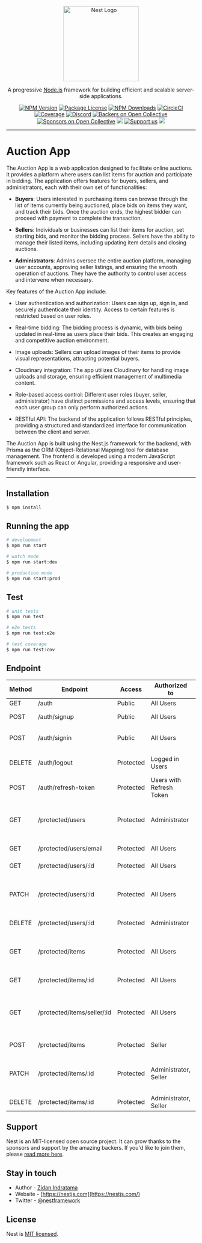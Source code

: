 <p align="center">
  <a href="http://nestjs.com/" target="blank"><img src="https://nestjs.com/img/logo-small.svg" width="200" alt="Nest Logo" /></a>
</p>

[circleci-image]: https://img.shields.io/circleci/build/github/nestjs/nest/master?token=abc123def456
[circleci-url]: https://circleci.com/gh/nestjs/nest

  <p align="center">A progressive <a href="http://nodejs.org" target="_blank">Node.js</a> framework for building efficient and scalable server-side applications.</p>
    <p align="center">
<a href="https://www.npmjs.com/~nestjscore" target="_blank"><img src="https://img.shields.io/npm/v/@nestjs/core.svg" alt="NPM Version" /></a>
<a href="https://www.npmjs.com/~nestjscore" target="_blank"><img src="https://img.shields.io/npm/l/@nestjs/core.svg" alt="Package License" /></a>
<a href="https://www.npmjs.com/~nestjscore" target="_blank"><img src="https://img.shields.io/npm/dm/@nestjs/common.svg" alt="NPM Downloads" /></a>
<a href="https://circleci.com/gh/nestjs/nest" target="_blank"><img src="https://img.shields.io/circleci/build/github/nestjs/nest/master" alt="CircleCI" /></a>
<a href="https://coveralls.io/github/nestjs/nest?branch=master" target="_blank"><img src="https://coveralls.io/repos/github/nestjs/nest/badge.svg?branch=master#9" alt="Coverage" /></a>
<a href="https://discord.gg/G7Qnnhy" target="_blank"><img src="https://img.shields.io/badge/discord-online-brightgreen.svg" alt="Discord"/></a>
<a href="https://opencollective.com/nest#backer" target="_blank"><img src="https://opencollective.com/nest/backers/badge.svg" alt="Backers on Open Collective" /></a>
<a href="https://opencollective.com/nest#sponsor" target="_blank"><img src="https://opencollective.com/nest/sponsors/badge.svg" alt="Sponsors on Open Collective" /></a>
  <a href="https://paypal.me/kamilmysliwiec" target="_blank"><img src="https://img.shields.io/badge/Donate-PayPal-ff3f59.svg"/></a>
    <a href="https://opencollective.com/nest#sponsor"  target="_blank"><img src="https://img.shields.io/badge/Support%20us-Open%20Collective-41B883.svg" alt="Support us"></a>
  <a href="https://twitter.com/nestframework" target="_blank"><img src="https://img.shields.io/twitter/follow/nestframework.svg?style=social&label=Follow"></a>
</p>
  <!--[![Backers on Open Collective](https://opencollective.com/nest/backers/badge.svg)](https://opencollective.com/nest#backer)
  [![Sponsors on Open Collective](https://opencollective.com/nest/sponsors/badge.svg)](https://opencollective.com/nest#sponsor)-->

---

# Auction App

The Auction App is a web application designed to facilitate online auctions. It provides a platform where users can list items for auction and participate in bidding. The application offers features for buyers, sellers, and administrators, each with their own set of functionalities:

- **Buyers**: Users interested in purchasing items can browse through the list of items currently being auctioned, place bids on items they want, and track their bids. Once the auction ends, the highest bidder can proceed with payment to complete the transaction.

- **Sellers**: Individuals or businesses can list their items for auction, set starting bids, and monitor the bidding process. Sellers have the ability to manage their listed items, including updating item details and closing auctions.

- **Administrators**: Admins oversee the entire auction platform, managing user accounts, approving seller listings, and ensuring the smooth operation of auctions. They have the authority to control user access and intervene when necessary.

Key features of the Auction App include:

- User authentication and authorization: Users can sign up, sign in, and securely authenticate their identity. Access to certain features is restricted based on user roles.

- Real-time bidding: The bidding process is dynamic, with bids being updated in real-time as users place their bids. This creates an engaging and competitive auction environment.

- Image uploads: Sellers can upload images of their items to provide visual representations, attracting potential buyers.

- Cloudinary integration: The app utilizes Cloudinary for handling image uploads and storage, ensuring efficient management of multimedia content.

- Role-based access control: Different user roles (buyer, seller, administrator) have distinct permissions and access levels, ensuring that each user group can only perform authorized actions.

- RESTful API: The backend of the application follows RESTful principles, providing a structured and standardized interface for communication between the client and server.

The Auction App is built using the Nest.js framework for the backend, with Prisma as the ORM (Object-Relational Mapping) tool for database management. The frontend is developed using a modern JavaScript framework such as React or Angular, providing a responsive and user-friendly interface.

---

## Installation

```bash
$ npm install
```

## Running the app

```bash
# development
$ npm run start

# watch mode
$ npm run start:dev

# production mode
$ npm run start:prod
```

## Test

```bash
# unit tests
$ npm run test

# e2e tests
$ npm run test:e2e

# test coverage
$ npm run test:cov
```

## Endpoint

| Method | Endpoint                    | Access    | Authorized to            | Description                                       |
| ------ | --------------------------- | --------- | ------------------------ | ------------------------------------------------- |
| GET    | /auth                       | Public    | All Users                | Get cookies                                       |
| POST   | /auth/signup                | Public    | All Users                | Sign up a new user                                |
| POST   | /auth/signin                | Public    | All Users                | Sign in an existing user                          |
| DELETE | /auth/logout                | Protected | Logged in Users          | Log out the current user                          |
| POST   | /auth/refresh-token         | Protected | Users with Refresh Token | Refresh access token                              |
| GET    | /protected/users            | Protected | Administrator            | Get all users with optional query params          |
| GET    | /protected/users/email      | Protected | All Users                | Get user by email                                 |
| GET    | /protected/users/:id        | Protected | All Users                | Get user by ID                                    |
| PATCH  | /protected/users/:id        | Protected | All Users                | Update user by ID with optional image             |
| DELETE | /protected/users/:id        | Protected | Administrator            | Delete user by ID                                 |
| GET    | /protected/items            | Protected | All Users                | Get all items with optional query params          |
| GET    | /protected/items/:id        | Protected | All Users                | Get item by ID                                    |
| GET    | /protected/items/seller/:id | Protected | All Users                | Get items by seller ID with optional query params |
| POST   | /protected/items            | Protected | Seller                   | Create a new item                                 |
| PATCH  | /protected/items/:id        | Protected | Administrator, Seller    | Update item by ID with optional image             |
| DELETE | /protected/items/:id        | Protected | Administrator, Seller    | Delete item by ID                                 |

## Support

Nest is an MIT-licensed open source project. It can grow thanks to the sponsors and support by the amazing backers. If you'd like to join them, please [read more here](https://docs.nestjs.com/support).

## Stay in touch

- Author - [Zidan Indratama](https://zidanindratama.vercel.app/)
- Website - [https://nestjs.com](https://nestjs.com/)
- Twitter - [@nestframework](https://twitter.com/nestframework)

## License

Nest is [MIT licensed](LICENSE).
